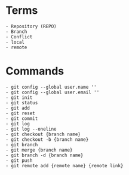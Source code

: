 # Terms
    - Repository (REPO)
    - Branch
    - Conflict
    - local
    - remote
# Commands
    - git config --global user.name ''
    - git config --global user.email ''
    - git init
    - git status
    - git add
    - git reset
    - git commit
    - git log
    - git log --oneline
    - git checkout {branch name}
    - git checkout -b {branch name}
    - git branch
    - git merge {branch name}
    - git branch -d {branch name}
    - git push
    - git remote add {remote name} {remote link}
    